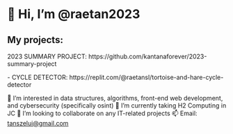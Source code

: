 <h1>👋 Hi, I’m @raetan2023</h1>

<h2>My projects:</h2>
<p>2023 SUMMARY PROJECT: https://github.com/kantanaforever/2023-summary-project</p> 
- CYCLE DETECTOR: https://replit.com/@raetansl/tortoise-and-hare-cycle-detector

👀 I’m interested in data structures, algorithms, front-end web development, and cybersecurity (specifically osint)
🌱 I’m currently taking H2 Computing in JC
🤝 I’m looking to collaborate on any IT-related projects
📫 Email: tanszelui@gmail.com
